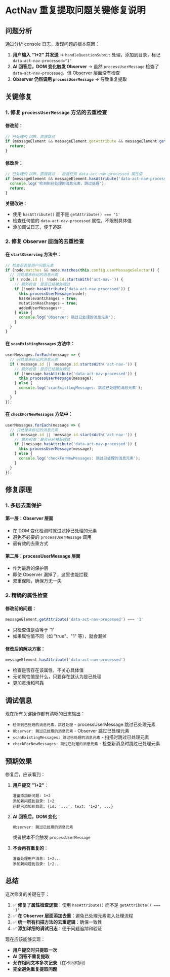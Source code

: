 # ActNav 重复提取问题关键修复说明

## 问题分析

通过分析 console 日志，发现问题的根本原因：

1. **用户输入 "1+2" 并发送** → `handleQuestionSubmit` 处理，添加到目录，标记 `data-act-nav-processed="1"`
2. **AI 回答后，DOM 变化触发 Observer** → 虽然 `processUserMessage` 检查了 `data-act-nav-processed`，但 Observer 层面没有检查
3. **Observer 仍然调用 `processUserMessage`** → 导致重复提取

## 关键修复

### 1. 修复 `processUserMessage` 方法的去重检查

#### 修改前：
```javascript
// 已处理的 DOM，直接跳过
if (messageElement && messageElement.getAttribute && messageElement.getAttribute('data-act-nav-processed') === '1') {
  return;
}
```

#### 修改后：
```javascript
// 已处理的 DOM，直接跳过 - 检查任何 data-act-nav-processed 属性值
if (messageElement && messageElement.hasAttribute('data-act-nav-processed')) {
  console.log('检测到已处理的消息元素，跳过处理');
  return;
}
```

**关键改进**：
- 使用 `hasAttribute()` 而不是 `getAttribute() === '1'`
- 检查任何值的 `data-act-nav-processed` 属性，不限制具体值
- 添加调试日志，便于追踪

### 2. 修复 Observer 层面的去重检查

#### 在 `startObserving` 方法中：
```javascript
// 检查是否是用户问题元素
if (node.matches && node.matches(this.config.userMessageSelector)) {
  // 只处理未标记的消息元素
  if (!node.id || !node.id.startsWith('act-nav-')) {
    // 额外检查：是否已经被处理过
    if (!node.hasAttribute('data-act-nav-processed')) {
      this.processUserMessage(node);
      hasRelevantChanges = true;
      mutationHasChanges = true;
      addedUserMessages++;
    } else {
      console.log('Observer: 跳过已处理的消息元素');
    }
  }
}
```

#### 在 `scanExistingMessages` 方法中：
```javascript
userMessages.forEach(message => {
  // 只处理未标记的消息元素
  if (!message.id || !message.id.startsWith('act-nav-')) {
    // 额外检查：是否已经被处理过
    if (!message.hasAttribute('data-act-nav-processed')) {
      this.processUserMessage(message);
    } else {
      console.log('scanExistingMessages: 跳过已处理的消息元素');
    }
  }
});
```

#### 在 `checkForNewMessages` 方法中：
```javascript
userMessages.forEach(message => {
  // 只处理未标记的消息元素
  if (!message.id || !message.id.startsWith('act-nav-')) {
    // 额外检查：是否已经被处理过
    if (!message.hasAttribute('data-act-nav-processed')) {
      this.processUserMessage(message);
    } else {
      console.log('checkForNewMessages: 跳过已处理的消息元素');
    }
  }
});
```

## 修复原理

### 1. 多层去重保护

#### 第一层：Observer 层面
- 在 DOM 变化检测时就过滤掉已处理的元素
- 避免不必要的 `processUserMessage` 调用
- 最有效的去重方式

#### 第二层：processUserMessage 层面
- 作为最后的保护层
- 即使 Observer 漏掉了，这里也能拦截
- 双重保险，确保万无一失

### 2. 精确的属性检查

#### 修改前的问题：
```javascript
messageElement.getAttribute('data-act-nav-processed') === '1'
```
- 只检查值是否等于 '1'
- 如果属性值不同（如 "true"、"1" 等），就会漏掉

#### 修改后的解决方案：
```javascript
messageElement.hasAttribute('data-act-nav-processed')
```
- 检查是否存在该属性，不关心具体值
- 无论属性值是什么，只要存在就认为是已处理
- 更加灵活和可靠

## 调试信息

现在所有关键操作都有清晰的日志输出：

- `检测到已处理的消息元素，跳过处理` - processUserMessage 跳过已处理元素
- `Observer: 跳过已处理的消息元素` - Observer 跳过已处理元素
- `scanExistingMessages: 跳过已处理的消息元素` - 扫描时跳过已处理元素
- `checkForNewMessages: 跳过已处理的消息元素` - 检查新消息时跳过已处理元素

## 预期效果

修复后，应该看到：

1. **用户提交 "1+2"**：
   ```
   准备添加新问题: 1+2
   添加新问题到目录: 1+2
   问题已添加到目录: {id: '...', text: '1+2', ...}
   ```

2. **AI 回答后，DOM 变化**：
   ```
   Observer: 跳过已处理的消息元素
   ```
   或者根本不会触发 `processUserMessage`

3. **不会再有重复的**：
   ```
   准备处理用户消息: 1+2...
   添加新问题到目录: 1+2...
   ```

## 总结

这次修复的关键在于：

1. ✅ **修复了属性检查逻辑**：使用 `hasAttribute()` 而不是 `getAttribute() === '1'`
2. ✅ **在 Observer 层面添加去重**：避免已处理元素进入处理流程
3. ✅ **统一所有扫描方法的去重逻辑**：确保一致性
4. ✅ **添加详细的调试日志**：便于问题追踪和验证

现在应该能够实现：
- **用户提交时只提取一次**
- **AI 回答不重复提取**
- **允许相同文本多次记录**（在不同时间）
- **完全避免重复提取问题**
